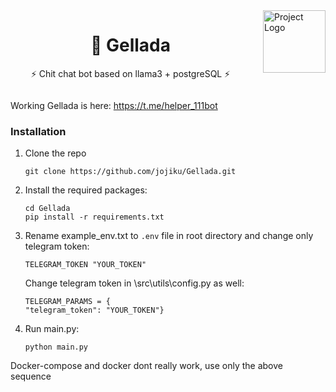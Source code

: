<div id="top"></div>

<!-- PROJECT LOGO and HEADER -->
<div style="overflow: hidden;">
  <img src="https://github.com/jojiku/Gellada/assets/56271473/f7ed681a-5302-4bd1-a567-3a23687c9745" alt="Project Logo" style="float: right; margin-left: 20px; margin-bottom: 10px; width: 100px; height: auto;">
  <h1 align="center"> 🦊 Gellada </h1>
  <p align="center">
  ⚡ Chit chat bot based on llama3 + postgreSQL ⚡
  </p>
</div>
 


Working Gellada is here: https://t.me/helper_111bot

### Installation

1. Clone the repo
   ```
   git clone https://github.com/jojiku/Gellada.git
   ```
2. Install the required packages:
   ```
   cd Gellada
   pip install -r requirements.txt
   ```
3. Rename example_env.txt to `.env` file in root directory and change only telegram token:
    ```
    TELEGRAM_TOKEN "YOUR_TOKEN"
    ```
    Change telegram token in \src\utils\config.py as well:
    ```
    TELEGRAM_PARAMS = {
    "telegram_token": "YOUR_TOKEN"}
    ```
   
4. Run main.py:
   ```
   python main.py
   ```
 Docker-compose and docker dont really work, use only the above sequence
